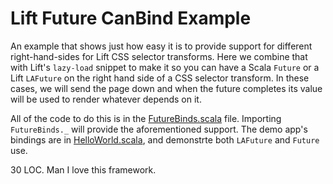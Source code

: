 Lift Future CanBind Example
===========================

An example that shows just how easy it is to provide support for different
right-hand-sides for Lift CSS selector transforms. Here we combine that with
Lift's `lazy-load` snippet to make it so you can have a Scala `Future` or a
Lift `LAFuture` on the right hand side of a CSS selector transform. In these
cases, we will send the page down and when the future completes its value will
be used to render whatever depends on it.

All of the code to do this is in the
[FutureBinds.scala](src/main/scala/code/snippet/FutureBinds.scala) file.
Importing `FutureBinds._` will provide the aforementioned support. The demo
app's bindings are in
[HelloWorld.scala](src/main/scala/code/snippet/HelloWorld.scala), and
demonstrte both `LAFuture` and `Future` use.

30 LOC. Man I love this framework.
